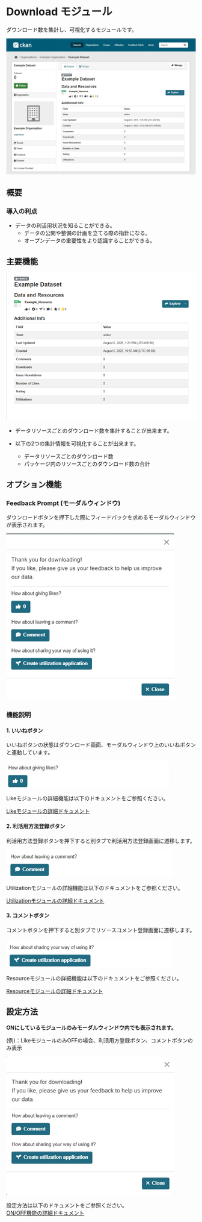 # Download モジュール

ダウンロード数を集計し、可視化するモジュールです。

![download モジュール　イメージ図](../assets/download_10.jpg)

## 概要

### 導入の利点

* データの利活用状況を知ることができる。
  * データの公開や整備の計画を立てる際の指針になる。
  * オープンデータの重要性をより認識することができる。

## 主要機能
![download モジュール　イメージ図](../assets/download_20.jpg)

* データリソースごとのダウンロード数を集計することが出来ます。

* 以下の2つの集計情報を可視化することが出来ます。
  * データリソースごとのダウンロード数
  * パッケージ内のリソースごとのダウンロード数の合計

## オプション機能

### Feedback Prompt (モーダルウィンドウ)
ダウンロードボタンを押下した際にフィードバックを求めるモーダルウィンドウが表示されます。

![Feedback Prompt モーダルウィンドウ　イメージ図](../assets/download_30.jpg)

### 機能説明

#### 1. いいねボタン
いいねボタンの状態はダウンロード画面、モーダルウィンドウ上のいいねボタンと連動しています。

![モーダルウィンドウ いいねボタン イメージ図](../assets/download_40.jpg)

Likeモジュールの詳細機能は以下のドキュメントをご参照ください。

[Likeモジュールの詳細ドキュメント](./likes.md)

#### 2. 利活用方法登録ボタン

利活用方法登録ボタンを押下すると別タブで利活用方法登録画面に遷移します。

![モーダルウィンドウ 利活用方法登録ボタン イメージ図](../assets/download_50.jpg)

Utilizationモジュールの詳細機能は以下のドキュメントをご参照ください。

[Utilizationモジュールの詳細ドキュメント](./utilization.md)

#### 3. コメントボタン

コメントボタンを押下すると別タブでリソースコメント登録画面に遷移します。

![モーダルウィンドウ コメントボタン イメージ図](../assets/download_60.jpg)

Resourceモジュールの詳細機能は以下のドキュメントをご参照ください。

[Resourceモジュールの詳細ドキュメント](./resource.md)

## 設定方法
**ONにしているモジュールのみモーダルウィンドウ内でも表示されます。**

(例)：LikeモジュールのみOFFの場合、利活用方登録ボタン、コメントボタンのみ表示

![モーダルウィンドウ Likeモジュール OFF イメージ図](../assets/download_70.jpg)

設定方法は以下のドキュメントをご参照ください。  
[ON/OFF機能の詳細ドキュメント](./switch_function.md)
